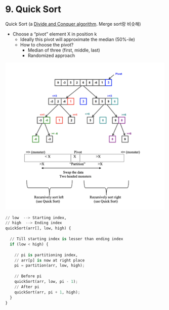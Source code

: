 # **9. Q**uick Sort

Quick Sort (a [Divide and Conquer algorithm](https://www.geeksforgeeks.org/divide-and-conquer-algorithm-introduction/). Merge sort랑 비슷해)

* Choose a “pivot” element X in position k
  * Ideally this pivot will approximate the median (50%-ile)
  * How to choose the pivot?
    * Median of three (first, middle, last)
    * Randomized approach

![1713361402834](image/9.Quick_sort/1713361402834.png)


```python
// low  --> Starting index,
// high  --> Ending index
quickSort(arr[], low, high) {

  // Till starting index is lesser than ending index
  if (low < high) {

    // pi is partitioning index,
    // arr[p] is now at right place
    pi = partition(arr, low, high);

    // Before pi
    quickSort(arr, low, pi - 1);
    // After pi
    quickSort(arr, pi + 1, high);
  }
}
```
